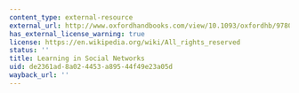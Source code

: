 ```yaml
---
content_type: external-resource
external_url: http://www.oxfordhandbooks.com/view/10.1093/oxfordhb/9780199948277.001.0001/oxfordhb-9780199948277-e-12
has_external_license_warning: true
license: https://en.wikipedia.org/wiki/All_rights_reserved
status: ''
title: Learning in Social Networks
uid: de2361ad-8a02-4453-a895-44f49e23a05d
wayback_url: ''
---
```

